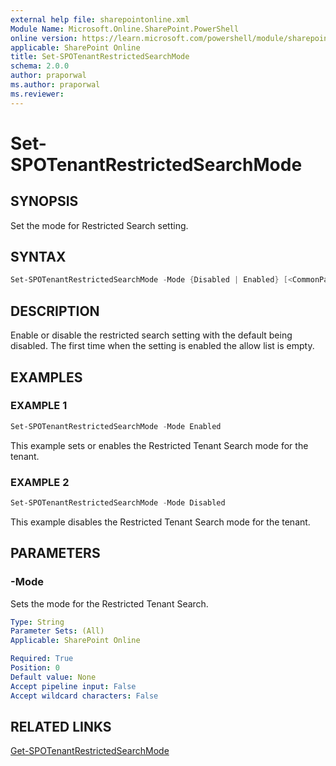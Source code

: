 ```yaml
---
external help file: sharepointonline.xml
Module Name: Microsoft.Online.SharePoint.PowerShell
online version: https://learn.microsoft.com/powershell/module/sharepoint-online/set-spotenantrestrictedsearchmode
applicable: SharePoint Online
title: Set-SPOTenantRestrictedSearchMode
schema: 2.0.0
author: praporwal
ms.author: praporwal
ms.reviewer:
---
```


# Set-SPOTenantRestrictedSearchMode

## SYNOPSIS

Set the mode for Restricted Search setting.

## SYNTAX

```powershell
Set-SPOTenantRestrictedSearchMode -Mode {Disabled | Enabled} [<CommonParameters>]
```

## DESCRIPTION

Enable or disable the restricted search setting with the default being disabled. The first time when the setting is enabled the allow list is empty.

## EXAMPLES

### EXAMPLE 1

```powershell
Set-SPOTenantRestrictedSearchMode -Mode Enabled
```

This example sets or enables the Restricted Tenant Search mode for the tenant.

### EXAMPLE 2

```powershell
Set-SPOTenantRestrictedSearchMode -Mode Disabled
```

This example disables the Restricted Tenant Search mode for the tenant.

## PARAMETERS

### -Mode

Sets the mode for the Restricted Tenant Search.

```yaml
Type: String
Parameter Sets: (All)
Applicable: SharePoint Online

Required: True
Position: 0
Default value: None
Accept pipeline input: False
Accept wildcard characters: False
```

## RELATED LINKS

[Get-SPOTenantRestrictedSearchMode](Get-SPOTenantRestrictedSearchMode.md)
